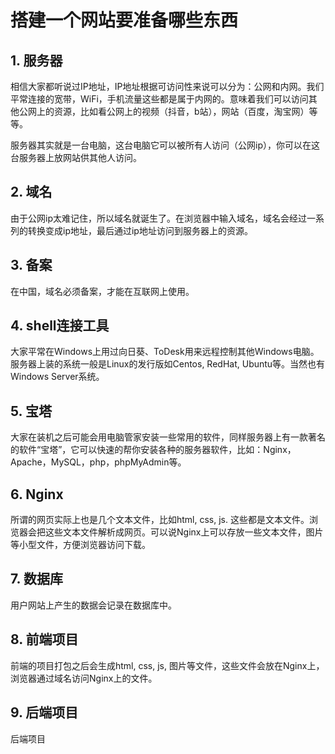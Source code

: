 # 搭建一个网站要准备哪些东西

## 1. 服务器

相信大家都听说过IP地址，IP地址根据可访问性来说可以分为：公网和内网。我们平常连接的宽带，WiFi，手机流量这些都是属于内网的。意味着我们可以访问其他公网上的资源，比如看公网上的视频（抖音，b站），网站（百度，淘宝网）等等。

服务器其实就是一台电脑，这台电脑它可以被所有人访问（公网ip），你可以在这台服务器上放网站供其他人访问。

## 2. 域名

由于公网ip太难记住，所以域名就诞生了。在浏览器中输入域名，域名会经过一系列的转换变成ip地址，最后通过ip地址访问到服务器上的资源。

## 3. 备案

在中国，域名必须备案，才能在互联网上使用。

## 4. shell连接工具

大家平常在Windows上用过向日葵、ToDesk用来远程控制其他Windows电脑。服务器上装的系统一般是Linux的发行版如Centos, RedHat, Ubuntu等。当然也有Windows Server系统。

## 5. 宝塔

大家在装机之后可能会用电脑管家安装一些常用的软件，同样服务器上有一款著名的软件“宝塔”，它可以快速的帮你安装各种的服务器软件，比如：Nginx，Apache，MySQL，php，phpMyAdmin等。

## 6. Nginx

所谓的网页实际上也是几个文本文件，比如html, css, js. 这些都是文本文件。浏览器会把这些文本文件解析成网页。可以说Nginx上可以存放一些文本文件，图片等小型文件，方便浏览器访问下载。

## 7. 数据库

用户网站上产生的数据会记录在数据库中。

## 8. 前端项目

前端的项目打包之后会生成html, css, js, 图片等文件，这些文件会放在Nginx上，浏览器通过域名访问Nginx上的文件。

## 9. 后端项目

后端项目
